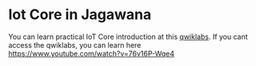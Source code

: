 # Iot Core in Jagawana

You can learn practical IoT Core introduction at this [qwiklabs](https://www.qwiklabs.com/focuses/1800?parent=catalog).
If you cant access the qwiklabs, you can learn here <br>
https://www.youtube.com/watch?v=76v16P-Wqe4
